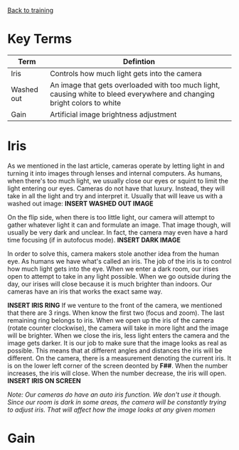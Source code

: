 <!-- TITLE: 104 - Iris / Gain -->
<!-- SUBTITLE: Light can be our best friend... or worst enemy -->

[Back to training](/video/training)
# Key Terms
| Term | Defintion |
| --- | --- |
| Iris | Controls how much light gets into the camera |
| Washed out | An image that gets overloaded with too much light, causing white to bleed everywhere and changing bright colors to white |
| Gain | Artificial image brightness adjustment |

# Iris
As we mentioned in the last article, cameras operate by letting light in and turning it into images through lenses and internal computers. As humans, when there's too much light, we usually close our eyes or squint to limit the light entering our eyes. Cameras do not have that luxury. Instead, they will take in all the light and try and interpret it. Usually that will leave us with a washed out image:
**INSERT WASHED OUT IMAGE**

On the flip side, when there is too little light, our camera will attempt to gather whatever light it can and formulate an image. That image though, will usually be very dark and unclear. In fact, the camera may even have a hard time focusing (if in autofocus mode).
**INSERT DARK IMAGE**

In order to solve this, camera makers stole another idea from the human eye. As humans we have what's called an iris. The job of the iris is to control how much light gets into the eye. When we enter a dark room, our irises open to attempt to take in any light possible. When we go outside during the day, our irises will close because it is much brighter than indoors. Our cameras have an iris that works the exact same way. 

**INSERT IRIS RING**
If we venture to the front of the camera, we mentioned that there are 3 rings. When know the first two (focus and zoom). The last remaining ring belongs to iris. When we open up the iris of the camera (rotate counter clockwise), the camera will take in more light and the image will be brighter. When we close the iris, less light enters the camera and the image gets darker. It is our job to make sure that the image looks as real as possible. This means that at different angles and distances the iris will be different. On the camera, there is a measurement denoting the current iris. It is on the lower left corner of the screen deonted by **F##**. When the number increases, the iris will close. When the number decrease, the iris will open.
**INSERT IRIS ON SCREEN**

*Note: Our cameras do have an auto iris function. We don't use it though. Since our room is dark in some areas, the camera will be constantly trying to adjust iris. That will affect how the image looks at any given momen*
# Gain